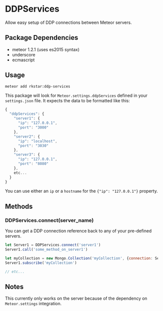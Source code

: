 DDPServices
===============

Allow easy setup of DDP connections between Meteor servers.

## Package Dependencies
* meteor 1.2.1 (uses es2015 syntax)
* underscore
* ecmascript

## Usage
`meteor add rkstar:ddp-services`

This package will look for `Meteor.settings.ddpServices` defined in your `settings.json` file.  It expects the data to be formatted like this:
```javascript
{
  "ddpServices": {
    "server1": {
      "ip": "127.0.0.1",
      "port": "3000"
    },
    "server2": {
      "ip": "localhost",
      "port": "3030"
    },
    "server3": {
      "ip": "127.0.0.1",
      "port": "8080"
    },
    etc...
  }
}
```
You can use either an `ip` or a `hostname` for the `{"ip": "127.0.0.1"}` property.


## Methods

### DDPServices.connect(server_name)
You can get a DDP connection reference back to any of your pre-defined servers.
```javascript
let Server1 = DDPServices.connect('server1')
Server1.call('some_method_on_server1')

let myCollection = new Mongo.Collection('myCollection', {connection: Server1})
Server1.subscribe('myCollection')

// etc...
```

## Notes
This currently only works on the server because of the dependency on `Meteor.settings` integration.